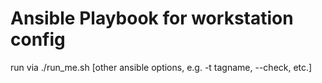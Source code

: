# Ansible Playbook for workstation config

run via ./run_me.sh [other ansible options, e.g. -t tagname, --check, etc.]
